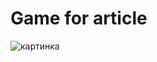# Game for article

![картинка](https://krasivosti.pro/uploads/posts/2021-06/1623780705_19-krasivosti_pro-p-samaya-malenkaya-koshka-zhivotnie-krasivo-21.jpg)
